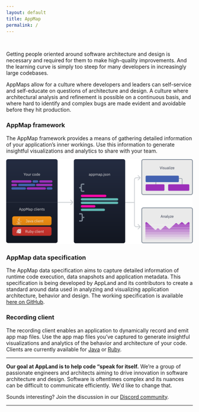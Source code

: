```yaml
---
layout: default
title: AppMap
permalink: /
---
```

<br>

Getting people oriented around software architecture and design is necessary and required for them to make high-quality improvements. And the learning curve is simply too steep for many developers in increasingly large codebases. 

AppMaps allow for a culture where developers and leaders can self-service and self-educate on questions of architecture and design. A culture where architectural analysis and refinement is possible on a continuous basis, and where hard to identify and complex bugs are made evident and avoidable before they hit production.

### AppMap framework

The AppMap framework provides a means of gathering detailed information of your application’s inner workings. Use this information to generate insightful visualizations and analytics to share with your team.

![Appmap diagram](/assets/img/pages/appmap-diagram.svg)


### AppMap data specification

The AppMap data specification aims to capture detailed information of runtime code execution, data snapshots and application metadata. This specification is being developed by AppLand and its contributors to create a standard around data used in analyzing and visualizing application architecture, behavior and design. The working specification is available [here on GitHub](https://github.com/applandinc/appmap).

### Recording client

The recording client enables an application to dynamically record and emit app map files. Use the app map files you’ve captured to generate insightful visualizations and analytics of the behavior and architecture of your code. Clients are currently available for [Java](https://github.com/applandinc/appmap-java) or [Ruby](https://github.com/applandinc/appmap-ruby).

---

__Our goal at AppLand is to help code “speak for itself.__
We’re a group of passionate engineers and architects aiming to drive innovation in software architecture and design. Software is oftentimes complex and its nuances can be difficult to communicate efficiently. We'd like to change that.

Sounds interesting? Join the discussion in our [Discord community](https://discord.com/invite/7ZJfWwD).

---
